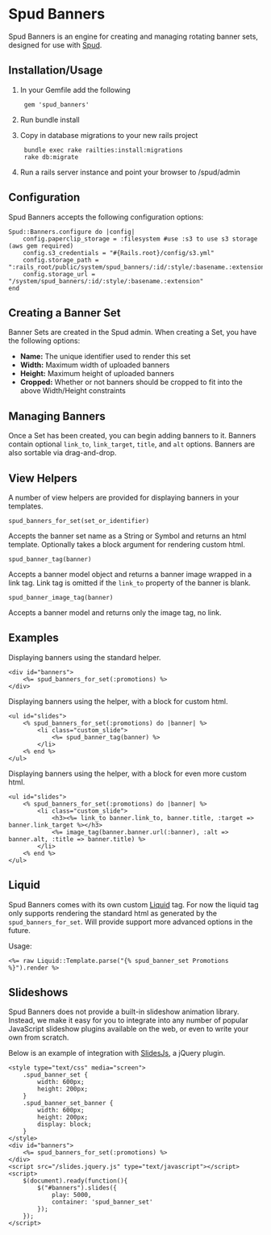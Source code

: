 # Spud Banners

Spud Banners is an engine for creating and managing rotating banner sets, designed for use with [Spud][spud].

## Installation/Usage

1. In your Gemfile add the following

		gem 'spud_banners'

2. Run bundle install
3. Copy in database migrations to your new rails project

		bundle exec rake railties:install:migrations
		rake db:migrate

4. Run a rails server instance and point your browser to /spud/admin

## Configuration

Spud Banners accepts the following configuration options:

	Spud::Banners.configure do |config|
		config.paperclip_storage = :filesystem #use :s3 to use s3 storage (aws gem required)
		config.s3_credentials = "#{Rails.root}/config/s3.yml"
		config.storage_path = ":rails_root/public/system/spud_banners/:id/:style/:basename.:extension"
		config.storage_url = "/system/spud_banners/:id/:style/:basename.:extension"
	end

## Creating a Banner Set

Banner Sets are created in the Spud admin. When creating a Set, you have the following options:

- **Name:** The unique identifier used to render this set
- **Width:** Maximum width of uploaded banners
- **Height:** Maximum height of uploaded banners
- **Cropped:** Whether or not banners should be cropped to fit into the above Width/Height constraints

## Managing Banners

Once a Set has been created, you can begin adding banners to it. Banners contain optional `link_to`, `link_target`, `title`, and `alt` options. Banners are also sortable via drag-and-drop.

## View Helpers

A number of view helpers are provided for displaying banners in your templates. 

`spud_banners_for_set(set_or_identifier)`

Accepts the banner set name as a String or Symbol and returns an html template. Optionally takes a block argument for rendering custom html. 

`spud_banner_tag(banner)`

Accepts a banner model object and returns a banner image wrapped in a link tag. Link tag is omitted if the `link_to` property of the banner is blank.

`spud_banner_image_tag(banner)`

Accepts a banner model and returns only the image tag, no link. 

## Examples

Displaying banners using the standard helper.

	<div id="banners">
		<%= spud_banners_for_set(:promotions) %>
	</div>

Displaying banners using the helper, with a block for custom html.

	<ul id="slides">
		<% spud_banners_for_set(:promotions) do |banner| %>
			<li class="custom_slide">
				<%= spud_banner_tag(banner) %>
			</li>
		<% end %>
	</ul>

Displaying banners using the helper, with a block for even more custom html.

	<ul id="slides">
		<% spud_banners_for_set(:promotions) do |banner| %>
			<li class="custom_slide">
				<h3><%= link_to banner.link_to, banner.title, :target => banner.link_target %></h3>
				<%= image_tag(banner.banner.url(:banner), :alt => banner.alt, :title => banner.title) %>
			</li>
		<% end %>
	</ul>

## Liquid

Spud Banners comes with its own custom [Liquid][liquid] tag. For now the liquid tag only supports rendering the standard html as generated by the `spud_banners_for_set`. Will provide support more advanced options in the future. 

Usage:

	<%= raw Liquid::Template.parse("{% spud_banner_set Promotions %}").render %>

## Slideshows

Spud Banners does not provide a built-in slideshow animation library. Instead, we make it easy for you to integrate into any number of popular JavaScript slideshow plugins available on the web, or even to write your own from scratch. 

Below is an example of integration with [SlidesJs][slidesjs], a jQuery plugin.

	<style type="text/css" media="screen">
		.spud_banner_set {
			width: 600px;
			height: 200px;
		}
		.spud_banner_set_banner {
			width: 600px;
			height: 200px;
			display: block;
		}
	</style>
	<div id="banners">
		<%= spud_banners_for_set(:promotions) %>
	</div>
	<script src="/slides.jquery.js" type="text/javascript"></script>
	<script>
		$(document).ready(function(){
			$("#banners").slides({
				play: 5000,
				container: 'spud_banner_set'
			});
		});
	</script>

[spud]:https://github.com/davydotcom/spud_core_admin
[slidesjs]:http://www.slidesjs.com
[liquid]:https://github.com/Shopify/liquid